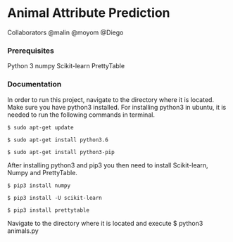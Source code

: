 # Animal Attribute Prediction

Collaborators
@malin
@moyom
@Diego

### Prerequisites
Python 3
numpy
Scikit-learn
PrettyTable

### Documentation
In order to run this project, navigate to the directory where it is located. Make sure you have python3 installed.
For installing python3 in ubuntu, it is needed to run the following commands in terminal.
```
$ sudo apt-get update
```
```
$ sudo apt-get install python3.6
```
```
$ sudo apt-get install python3-pip
```
After installing python3 and pip3 you then need to install Scikit-learn, Numpy and PrettyTable.
```
$ pip3 install numpy
```
```
$ pip3 install -U scikit-learn
```
```
$ pip3 install prettytable
```
Navigate to the directory where it is located and execute
$ python3 animals.py

